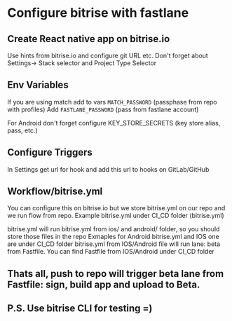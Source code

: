 # Configure bitrise with fastlane

 ## Create React native app on bitrise.io
 Use hints from bitrise.io and configure git URL etc.
 Don't forget about Settings-> Stack selector and Project Type Selector
 ## Env Variables
 If you are using match add to vars `MATCH_PASSWORD` (passphase from repo with profiles)
 Add `FASTLANE_PASSWORD` (pass from fastlane account)

 For Android don't forget configure KEY_STORE_SECRETS (key store alias, pass, etc.)
 ## Configure Triggers 
 In Settings get url for hook and add this url to hooks on GitLab/GitHub
 ## Workflow/bitrise.yml
 You can configure this on bitrise.io but we store bitrise.yml on our repo and we run flow from repo.
 Example bitrise.yml under CI_CD folder (bitrise.yml)

 bitrise.yml will run bitrise.yml from ios/ and android/ folder, so you should store those files in the repo
 Exmaples for Android bitrise.yml and IOS one are under CI_CD folder
 bitrise.yml from IOS/Android file will run lane: beta from Fastfile.
 You can find Fastfile from IOS/Android under CI_CD folder 

 ## Thats all, push to repo will trigger beta lane from Fastfile: sign, build app and upload to Beta.

 ## P.S. Use bitrise CLI for testing =)



 

